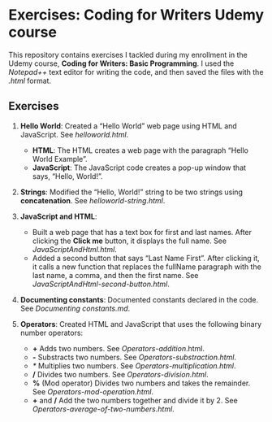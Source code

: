 # Exercises: Coding for Writers Udemy course
This repository contains exercises I tackled during my enrollment in the Udemy course, **Coding for Writers: Basic Programming**. I used the *Notepad++* text editor for writing the code, and then saved the files with the *.html* format. 
## Exercises
1. **Hello World**: Created a “Hello World” web page using HTML and JavaScript. See *helloworld.html*.
   
   * **HTML**: The HTML creates a web page with the paragraph “Hello World Example”.
   * **JavaScript**: The JavaScript code creates a pop-up window that says, “Hello, World!”.
2. **Strings**: Modified the “Hello, World!” string to be two strings using **concatenation**. See *helloworld-string.html*.
3. **JavaScript and HTML**:
   * Built a web page that has a text box for first and last names. After clicking the **Click me** button, it displays the full name. See *JavaScriptAndHtml.html*. 
   * Added a second button that says “Last Name First”. After clicking it, it calls a new function that replaces the fullName paragraph with the last name, a comma, and then the first name. See *JavaScriptAndHtml-second-button.html*.
4. **Documenting constants**: Documented constants declared in the code. See *Documenting constants.md*.
5. **Operators**: Created HTML and JavaScript that uses the following binary number operators:
   * **+** Adds two numbers. See *Operators-addition*.html.
   * **-** Substracts two numbers. See *Operators-substraction.html*.
   * _*_ Multiplies two numbers. See *Operators-multiplication.html*.
   * **/** Divides two numbers. See *Operators-division.html*.
   * **%** (Mod operator) Divides two numbers and takes the remainder. See *Operators-mod-operation.html*.
   * **+** and **/** Add the two numbers together and divide it by 2. See *Operators-average-of-two-numbers.html*.
